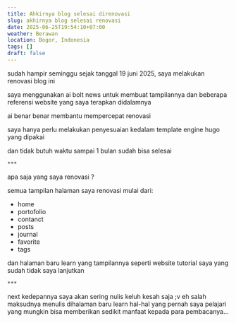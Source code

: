 ```yaml
---
title: Ahkirnya blog selesai direnovasi
slug: akhirnya blog selesai renovasi
date: 2025-06-25T19:54:10+07:00
weather: Berawan
location: Bogor, Indonesia
tags: []
draft: false
---
```


sudah hampir seminggu sejak tanggal 19 juni 2025, saya melakukan renovasi blog ini

saya menggunakan ai bolt news untuk membuat tampilannya dan beberapa referensi website yang saya terapkan didalamnya

ai benar benar membantu mempercepat renovasi

saya hanya perlu melakukan penyesuaian kedalam template engine hugo yang dipakai

dan tidak butuh waktu sampai 1 bulan sudah bisa selesai

`***`

apa saja yang saya renovasi ?

semua tampilan halaman saya renovasi mulai dari:
- home
- portofolio
- contanct
- posts
- journal
- favorite
- tags

dan halaman baru learn yang tampilannya seperti website tutorial saya yang sudah tidak saya lanjutkan

`***`

next kedepannya saya akan sering nulis keluh kesah saja ;v eh salah maksudnya menulis dihalaman baru learn hal-hal yang pernah saya pelajari yang mungkin bisa memberikan sedikit manfaat kepada para pembacanya...